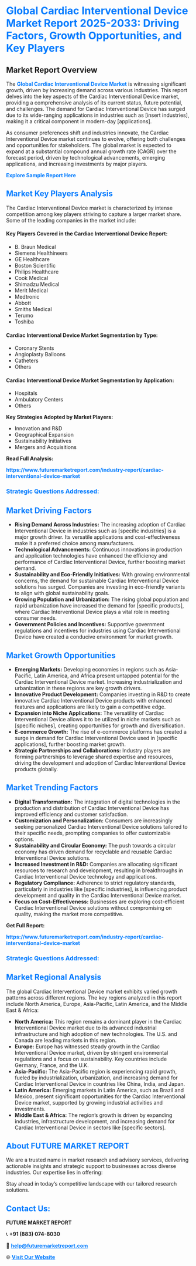 <h1 style="color: #007BFF;">Global Cardiac Interventional Device Market Report 2025-2033: Driving Factors, Growth Opportunities, and Key Players</h1>

<section id="overview">
<h2>Market Report Overview</h2>
<p>The <a href="https://www.futuremarketreport.com/industry-report/cardiac-interventional-device-market" style="color: #007BFF; text-decoration: none;"><strong>Global Cardiac Interventional Device Market</strong></a> is witnessing significant growth, driven by increasing demand across various industries. This report delves into the key aspects of the Cardiac Interventional Device market, providing a comprehensive analysis of its current status, future potential, and challenges. The demand for Cardiac Interventional Device has surged due to its wide-ranging applications in industries such as [insert industries], making it a critical component in modern-day [applications].</p>
<p>As consumer preferences shift and industries innovate, the Cardiac Interventional Device market continues to evolve, offering both challenges and opportunities for stakeholders. The global market is expected to expand at a substantial compound annual growth rate (CAGR) over the forecast period, driven by technological advancements, emerging applications, and increasing investments by major players.</p>
</section>

<section id="overview">
<p><a href="https://www.futuremarketreport.com/request-sample/reportId=79934" style="color: #007BFF; text-decoration: none;"><strong>Explore Sample Report Here</strong></a></p>
</section>

<section id="key-players">
<h2 style="color: #007BFF;">Market Key Players Analysis</h2>
<p>The Cardiac Interventional Device market is characterized by intense competition among key players striving to capture a larger market share. Some of the leading companies in the market include:</p>
<h4>Key Players Covered in the Cardiac Interventional Device Report:</h4>
<ul><li>B. Braun Medical</li><li>Siemens Healthineers</li><li>GE Healthcare</li><li>Boston Scientific</li><li>Philips Healthcare</li><li>Cook Medical</li><li>Shimadzu Medical</li><li>Merit Medical</li><li>Medtronic</li><li>Abbott</li><li>Smiths Medical</li><li>Terumo</li><li>Toshiba</li></ul>
<h4>Cardiac Interventional Device Market Segmentation by Type:</h4>
<ul><li>Coronary Stents</li><li>Angioplasty Balloons</li><li>Catheters</li><li>Others</li></ul>

<h4>Cardiac Interventional Device Market Segmentation by Application:</h4>
<ul><li>Hospitals</li><li>Ambulatory Centers</li><li>Others</li></ul>
<p><strong>Key Strategies Adopted by Market Players:</strong></p>
<ul>
<li>Innovation and R&D</li>
<li>Geographical Expansion</li>
<li>Sustainability Initiatives</li>
<li>Mergers and Acquisitions</li>
</ul>
</section>

<section>
<p><strong>Read Full Analysis: </strong></p><a href="https://www.futuremarketreport.com/industry-report/cardiac-interventional-device-market" style="color: #007BFF; text-decoration: none;"><strong>https://www.futuremarketreport.com/industry-report/cardiac-interventional-device-market</strong></a>
<h3 style="color: #007BFF;">Strategic Questions Addressed:</h3>
</section>

<section id="driving-factors">
<h2 style="color: #007BFF;">Market Driving Factors</h2>
<ul>
<li><strong>Rising Demand Across Industries:</strong> The increasing adoption of Cardiac Interventional Device in industries such as [specific industries] is a major growth driver. Its versatile applications and cost-effectiveness make it a preferred choice among manufacturers.</li>
<li><strong>Technological Advancements:</strong> Continuous innovations in production and application technologies have enhanced the efficiency and performance of Cardiac Interventional Device, further boosting market demand.</li>
<li><strong>Sustainability and Eco-Friendly Initiatives:</strong> With growing environmental concerns, the demand for sustainable Cardiac Interventional Device solutions has surged. Companies are investing in eco-friendly variants to align with global sustainability goals.</li>
<li><strong>Growing Population and Urbanization:</strong> The rising global population and rapid urbanization have increased the demand for [specific products], where Cardiac Interventional Device plays a vital role in meeting consumer needs.</li>
<li><strong>Government Policies and Incentives:</strong> Supportive government regulations and incentives for industries using Cardiac Interventional Device have created a conducive environment for market growth.</li>
</ul>
</section>

<section id="growth-opportunities">
<h2 style="color: #007BFF;">Market Growth Opportunities</h2>
<ul>
<li><strong>Emerging Markets:</strong> Developing economies in regions such as Asia-Pacific, Latin America, and Africa present untapped potential for the Cardiac Interventional Device market. Increasing industrialization and urbanization in these regions are key growth drivers.</li>
<li><strong>Innovative Product Development:</strong> Companies investing in R&D to create innovative Cardiac Interventional Device products with enhanced features and applications are likely to gain a competitive edge.</li>
<li><strong>Expansion into Niche Applications:</strong> The versatility of Cardiac Interventional Device allows it to be utilized in niche markets such as [specific niches], creating opportunities for growth and diversification.</li>
<li><strong>E-commerce Growth:</strong> The rise of e-commerce platforms has created a surge in demand for Cardiac Interventional Device used in [specific applications], further boosting market growth.</li>
<li><strong>Strategic Partnerships and Collaborations:</strong> Industry players are forming partnerships to leverage shared expertise and resources, driving the development and adoption of Cardiac Interventional Device products globally.</li>
</ul>
</section>

<section id="trending-factors">
<h2 style="color: #007BFF;">Market Trending Factors</h2>
<ul>
<li><strong>Digital Transformation:</strong> The integration of digital technologies in the production and distribution of Cardiac Interventional Device has improved efficiency and customer satisfaction.</li>
<li><strong>Customization and Personalization:</strong> Consumers are increasingly seeking personalized Cardiac Interventional Device solutions tailored to their specific needs, prompting companies to offer customizable options.</li>
<li><strong>Sustainability and Circular Economy:</strong> The push towards a circular economy has driven demand for recyclable and reusable Cardiac Interventional Device solutions.</li>
<li><strong>Increased Investment in R&D:</strong> Companies are allocating significant resources to research and development, resulting in breakthroughs in Cardiac Interventional Device technology and applications.</li>
<li><strong>Regulatory Compliance:</strong> Adherence to strict regulatory standards, particularly in industries like [specific industries], is influencing product development and quality in the Cardiac Interventional Device market.</li>
<li><strong>Focus on Cost-Effectiveness:</strong> Businesses are exploring cost-efficient Cardiac Interventional Device solutions without compromising on quality, making the market more competitive.</li>
</ul>
</section>

<section>
<p><strong>Get Full Report: </strong></p><a href="https://www.futuremarketreport.com/industry-report/cardiac-interventional-device-market" style="color: #007BFF; text-decoration: none;"><strong>https://www.futuremarketreport.com/industry-report/cardiac-interventional-device-market</strong></a>
<h3 style="color: #007BFF;">Strategic Questions Addressed:</h3>
</section>


<section id="regional-analysis">
<h2 style="color: #007BFF;">Market Regional Analysis</h2>
<p>The global Cardiac Interventional Device market exhibits varied growth patterns across different regions. The key regions analyzed in this report include North America, Europe, Asia-Pacific, Latin America, and the Middle East & Africa:</p>
<ul>
<li><strong>North America:</strong> This region remains a dominant player in the Cardiac Interventional Device market due to its advanced industrial infrastructure and high adoption of new technologies. The U.S. and Canada are leading markets in this region.</li>
<li><strong>Europe:</strong> Europe has witnessed steady growth in the Cardiac Interventional Device market, driven by stringent environmental regulations and a focus on sustainability. Key countries include Germany, France, and the U.K.</li>
<li><strong>Asia-Pacific:</strong> The Asia-Pacific region is experiencing rapid growth, fueled by industrialization, urbanization, and increasing demand for Cardiac Interventional Device in countries like China, India, and Japan.</li>
<li><strong>Latin America:</strong> Emerging markets in Latin America, such as Brazil and Mexico, present significant opportunities for the Cardiac Interventional Device market, supported by growing industrial activities and investments.</li>
<li><strong>Middle East & Africa:</strong> The region’s growth is driven by expanding industries, infrastructure development, and increasing demand for Cardiac Interventional Device in sectors like [specific sectors].</li>
</ul>
</section>

<footer>
<h2 style="color: #007BFF;">About FUTURE MARKET REPORT</h2>
<p>We are a trusted name in market research and advisory services, delivering actionable insights and strategic support to businesses across diverse industries. Our expertise lies in offering:</p>

<p>Stay ahead in today’s competitive landscape with our tailored research solutions.</p>

<h2 style="color: #007BFF;">Contact Us:</h2>
<p><strong>FUTURE MARKET REPORT</strong></p>
<p>📞 <strong>+91 (883) 074-8030</strong></p>
<p>📧 <strong><a href="mailto:help@futuremarketreport.com" style="color: #007BFF;">help@futuremarketreport.com</a></strong></p>
<p>🌐 <strong><a href="https://www.futuremarketreport.com/" style="color: #007BFF;">Visit Our Website</a></strong></p>
</footer>